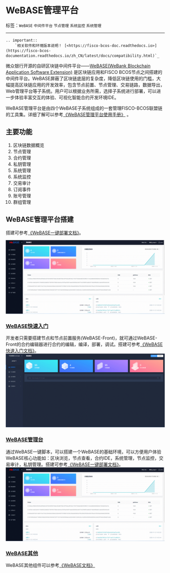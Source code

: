 # WeBASE管理平台

标签：``WeBASE`` ``中间件平台`` ``节点管理`` ``系统监控`` ``系统管理``

----

```eval_rst
.. important::
    `相关软件和环境版本说明！ [<https://fisco-bcos-doc.readthedocs.io>](https://fisco-bcos-documentation.readthedocs.io/zh_CN/latest/docs/compatibility.html)`_
```

微众银行开源的自研区块链中间件平台——[WeBASE(WeBank Blockchain Application Software Extension)](https://webasedoc.readthedocs.io/zh_CN/latest/) 是区块链应用和FISCO BCOS节点之间搭建的中间件平台。WeBASE屏蔽了区块链底层的复杂度，降低区块链使用的门槛，大幅提高区块链应用的开发效率，包含节点前置、节点管理、交易链路，数据导出，Web管理平台等子系统。用户可以根据业务所需，选择子系统进行部署，可以进一步体验丰富交互的体验、可视化智能合约开发环境IDE。

WeBASE管理平台是由四个WeBASE子系统组成的一套管理FISCO-BCOS联盟链的工具集。详细了解可以参考[《WeBASE管理平台使用手册》](https://webasedoc.readthedocs.io/zh_CN/latest/) 。

## 主要功能

1. 区块链数据概览
2. 节点管理
3. 合约管理
4. 私钥管理
5. 系统管理
6. 系统监控
7. 交易审计
8. 订阅事件
9. 账号管理
10. 群组管理

## WeBASE管理平台搭建

搭建可参考[《WeBASE一键部署文档》](https://webasedoc.readthedocs.io/zh_CN/latest/docs/WeBASE/install.html)。

![](../../images/webase/webase-web.png)

### [WeBASE快速入门](https://webasedoc.readthedocs.io/zh_CN/latest/docs/WeBASE-Install/developer.html)

开发者只需要搭建节点和节点前置服务(WeBASE-Front)，就可通过WeBASE-Front的合约编辑器进行合约的编辑，编译，部署，调试。搭建可参考[《WeBASE快速入门文档》](https://webasedoc.readthedocs.io/zh_CN/latest/docs/WeBASE-Install/developer.html)。
![](../../images/webase/webase-front.png)

### [WeBASE管理台](https://webasedoc.readthedocs.io/zh_CN/latest/docs/WeBASE/install.html)

通过WeBASE一键脚本，可以搭建一个WeBASE的基础环境，可以方便用户体验WeBASE核心功能如：区块浏览，节点查看，合约IDE，系统管理，节点监控，交易审计，私钥管理。搭建可参考[《WeBASE一键部署文档》](https://webasedoc.readthedocs.io/zh_CN/latest/docs/WeBASE/install.html)。![](../../images/webase/webase-web.png)

### [WeBASE其他](https://webasedoc.readthedocs.io/zh_CN/latest)

WeBASE其他组件可以参考[《WeBASE文档》](https://webasedoc.readthedocs.io/zh_CN/latest)

[build_chain_code]:https://github.com/FISCO-BCOS/FISCO-BCOS/blob/master-2.0/manual/build_chain.sh
